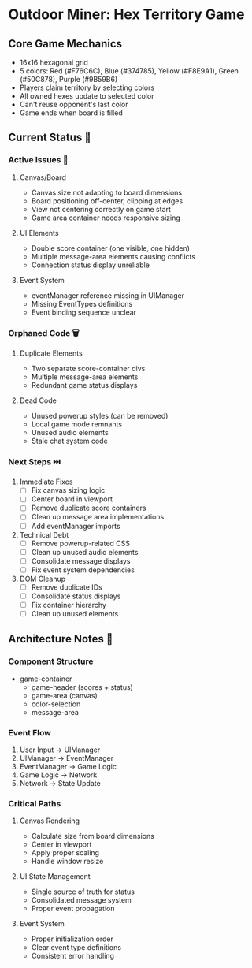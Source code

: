 # Outdoor Miner: Hex Territory Game

## Core Game Mechanics
- 16x16 hexagonal grid
- 5 colors: Red (#F76C6C), Blue (#374785), Yellow (#F8E9A1), Green (#50C878), Purple (#9B59B6)
- Players claim territory by selecting colors
- All owned hexes update to selected color
- Can't reuse opponent's last color
- Game ends when board is filled

## Current Status 🚦

### Active Issues 🔴
1. Canvas/Board
   - Canvas size not adapting to board dimensions
   - Board positioning off-center, clipping at edges
   - View not centering correctly on game start
   - Game area container needs responsive sizing

2. UI Elements
   - Double score container (one visible, one hidden)
   - Multiple message-area elements causing conflicts
   - Connection status display unreliable

3. Event System
   - eventManager reference missing in UIManager
   - Missing EventTypes definitions
   - Event binding sequence unclear

### Orphaned Code 🗑️
1. Duplicate Elements
   - Two separate score-container divs
   - Multiple message-area elements
   - Redundant game status displays

2. Dead Code
   - Unused powerup styles (can be removed)
   - Local game mode remnants
   - Unused audio elements
   - Stale chat system code

### Next Steps ⏭️
1. Immediate Fixes
   - [ ] Fix canvas sizing logic
   - [ ] Center board in viewport
   - [ ] Remove duplicate score containers
   - [ ] Clean up message area implementations
   - [ ] Add eventManager imports

2. Technical Debt
   - [ ] Remove powerup-related CSS
   - [ ] Clean up unused audio elements
   - [ ] Consolidate message displays
   - [ ] Fix event system dependencies

3. DOM Cleanup
   - [ ] Remove duplicate IDs
   - [ ] Consolidate status displays
   - [ ] Fix container hierarchy
   - [ ] Clean up unused elements

## Architecture Notes 📝

### Component Structure
- game-container
  - game-header (scores + status)
  - game-area (canvas)
  - color-selection
  - message-area

### Event Flow
1. User Input → UIManager
2. UIManager → EventManager
3. EventManager → Game Logic
4. Game Logic → Network
5. Network → State Update

### Critical Paths
1. Canvas Rendering
   - Calculate size from board dimensions
   - Center in viewport
   - Apply proper scaling
   - Handle window resize

2. UI State Management
   - Single source of truth for status
   - Consolidated message system
   - Proper event propagation

3. Event System
   - Proper initialization order
   - Clear event type definitions
   - Consistent error handling
